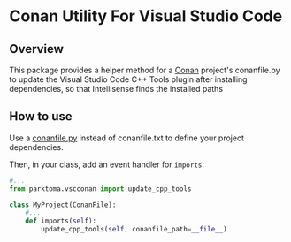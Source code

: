 # Conan Utility For Visual Studio Code

## Overview
This package provides a helper method for a [Conan](https://conan.io) project's conanfile.py to update the Visual Studio Code C++ Tools plugin after installing dependencies, so that Intellisense finds the installed paths

## How to use
Use a [conanfile.py](https://docs.conan.io/en/latest/reference/conanfile.html) instead of conanfile.txt to define your project dependencies.

Then, in your class, add an event handler for ```imports```:
```python
#...
from parktoma.vscconan import update_cpp_tools

class MyProject(ConanFile):
    #...
    def imports(self):
        update_cpp_tools(self, conanfile_path=__file__)
```

